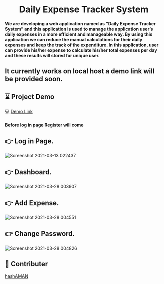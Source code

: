 

<h1 align="center">Daily Expense Tracker System</h1>


<h4> We are developing a web application named as “Daily Expense Tracker System” and this application is used to manage the application user’s daily expenses in a more efficient and manageable way. By using this application we can reduce the manual calculations for their daily expenses and keep the track of the expenditure. In this application, user can provide his/her expense to calculate his/her total expenses per day and these results will stored for unique user.</h4>
<h2> It currently works on local host a demo link will be provided soon.</h2>

## :hourglass: Project Demo


:computer: [Demo Link](https://angshubhadra.github.io/dets.git.io/)

<h4> Before log in page Register will come </h4>


## 👉 Log in Page.

![Screenshot 2021-03-13 022437](https://user-images.githubusercontent.com/61795945/110997827-f5b32b80-83a3-11eb-9e88-a5f058c46727.png)







## 👉 Dashboard.

![Screenshot 2021-03-28 003907](https://user-images.githubusercontent.com/61795945/112732278-f977ae00-8f5e-11eb-88af-4725240ce259.png)







## 👉 Add Expense.

![Screenshot 2021-03-28 004551](https://user-images.githubusercontent.com/61795945/112732374-9b979600-8f5f-11eb-8544-1145e8aa4000.png)








## 👉 Change Password.

![Screenshot 2021-03-28 004826](https://user-images.githubusercontent.com/61795945/112732431-f03b1100-8f5f-11eb-97ad-b12bd321d28d.png)











## :handshake: Contributer

[hashAMAN](/https://github.com/hashAMAN)






